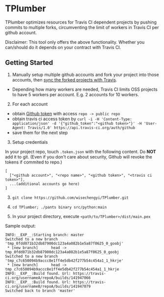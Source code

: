 # TPlumber
TPlumber optimizes resources for Travis CI dependent projects by pushing commits to multiple forks, circumventing the limit of workers in Travis CI per github account.

Disclaimer: This tool only offers the above functionality. Whether you can/should do it depends on your contract with Travis CI.

## Getting Started

1. Manually setup multiple github accounts and fork your project into those accounts, then [sync the forked projects with Travis](https://docs.travis-ci.com/user/getting-started/#To-get-started-with-Travis-CI%3A).

  * Depending how many workers are needed, Travis CI limits OSS projects to have 5 workers per account. E.g. 2 accounts for 10 workers.

2. For each account
  * obtain [Github token](https://help.github.com/articles/creating-an-access-token-for-command-line-use/) with access `repo -> public repo`
  * obtain travis ci access token by `curl -i -H 'Content-Type: application/json' -d '{"github_token":"<github token>"}' -H 'User-Agent: Travis/1.0' https://api.travis-ci.org/auth/github`
  * save them for the next step
  
3. Setup credentials

  In your project repo, touch `.token.json` with the following content. Do **NOT** add it to git. (Even if you don't care about security, Github will revoke the tokens if commited to repo.)
  ```
  [
    ["<github account>", "<repo name>", "<github token>", "<travis ci token>"],
    ...(additional accounts go here)
  ]
  ```

3. `git clone https://github.com/wisechengyi/TPlumber.git`

4. `cd TPlumber; ./pants binary src/python:main`

5. In your project directory, execute `<path/to/TPlumber>/dist/main.pex`

  Sample output:
  ```
  INFO:__EXP__:Starting branch: master
  Switched to a new branch 'tmp_0fdd071b32db87900dc123a4a082b1e5a87f0625_0_goobj'
   * [new branch]      head -> tmp_0fdd071b32db87900dc123a4a082b1e5a87f0625_0_goobj
  Switched to a new branch 'tmp_c7c650094b9accc8e1ff4e5db42f277b54c454a1_1_hkrje'
   * [new branch]      head -> tmp_c7c650094b9accc8e1ff4e5db42f277b54c454a1_1_hkrje
  INFO:__EXP__:Build found. Url: https://travis-ci.org/usernameA/repoA/builds/141947066
  INFO:__EXP__:Build found. Url: https://travis-ci.org/usernameB/repoA/builds/141947079
  Switched back to branch 'master'
  ```
